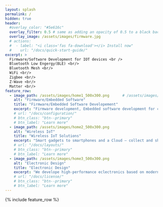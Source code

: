 ```yaml
---
layout: splash
permalink: /
hidden: true
header:
  #overlay_color: "#5e616c"
  overlay_filter: 0.5 # same as adding an opacity of 0.5 to a black background
  overlay_image: /assets/images/firmware.jpg
  # actions:
  #  - label: "<i class='fas fa-download'></i> Install now"
  #    url: "/docs/quick-start-guide/"
excerpt: >
  Firmware/Software Development for IOT devices <br />
  Bluetooth Low Engergy(BLE) <br/>
  Bluetooth Mesh <br/>
  WiFi <br/>
  Zigbee <br/>
  Z-Wave <br/>
  Matter <br/>
feature_row:
  - image_path: /assets/images/home1_500x300.png      # /assets/images/mm-customizable-feature.png
    alt: "Firmware/Embedded Software"
    title: "Firmware/Embedded Software Developement"
    excerpt: "Firmware development, Embedded software development for custom boards and board support package(BSP) development."
    # url: "/docs/configuration/"
    # btn_class: "btn--primary"
    # btn_label: "Learn more"
  - image_path: /assets/images/home2_500x300.png
    alt: "Wireless IoT"
    title: "Wireless IoT Solutions"
    excerpt: "Smart gadgets to smartphones and a Cloud – collect and share data through wireless networks in real time."
    # url: "/docs/layouts/"
    # btn_class: "btn--primary"
    # btn_label: "Learn more"
  - image_path: /assets/images/home3_500x300.png
    alt: "Electronic Design"
    title: "Electronic Design"
    excerpt: "We develope high-performance eclectronics based on modern SoCs for various application fields."
    # url: "/docs/license/"
    # btn_class: "btn--primary"
    # btn_label: "Learn more"      
---
```


{% include feature_row %}
